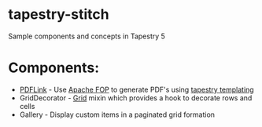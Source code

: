 tapestry-stitch
===============

Sample components and concepts in Tapestry 5

Components:
===========
*   [PDFLink](https://github.com/uklance/tapestry-stitch/wiki/PDFLink) - Use [Apache FOP](http://xmlgraphics.apache.org/fop) to generate PDF's using [tapestry templating](http://tapestry.apache.org/component-templates.html)
*   GridDecorator - [Grid](http://tapestry.apache.org/current/apidocs/org/apache/tapestry5/corelib/components/Grid.html) mixin which provides a hook to decorate rows and cells
*   Gallery - Display custom items in a paginated grid formation
